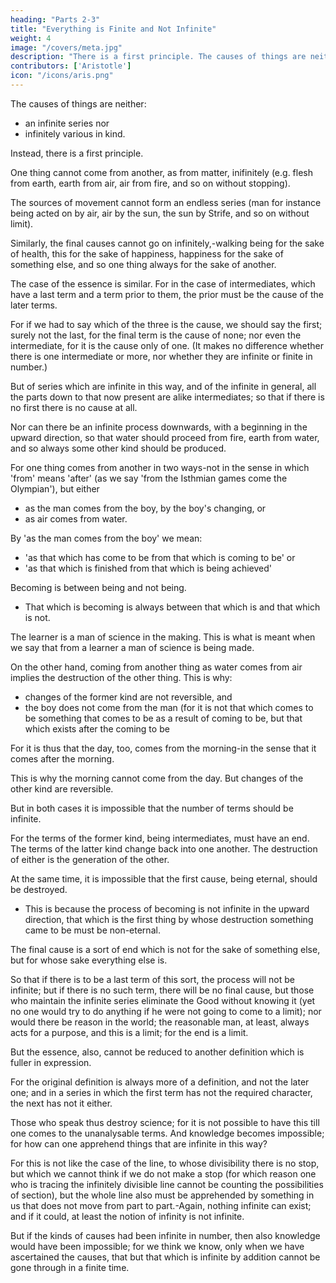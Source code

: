 ```yaml
---
heading: "Parts 2-3"
title: "Everything is Finite and Not Infinite"
weight: 4
image: "/covers/meta.jpg"
description: "There is a first principle. The causes of things are neither an infinite series nor infinitely various in kind."
contributors: ['Aristotle']
icon: "/icons/aris.png"
---
```



The causes of things are neither:
- an infinite series nor
- infinitely various in kind.

Instead, there is a first principle. 

One thing cannot come from another, as from matter, inifinitely (e.g. flesh from earth, earth from air, air from fire, and so on without stopping). 

The sources of movement cannot form an endless series (man for instance being acted on by air, air by the sun, the sun by Strife, and so on without limit). 

Similarly, the final causes cannot go on infinitely,-walking being for the sake of health, this for the sake of happiness, happiness for the sake of something else, and so one thing always for the sake of another. 

The case of the essence is similar. For in the case of intermediates, which have a last term and a term prior to them, the prior must be the cause of the later terms. 

For if we had to say which of the three is the cause, we should say the first; surely not the last, for the final term is the cause of none; nor even the intermediate, for it is the cause only of one. (It makes no difference whether there is one intermediate or more, nor whether they are infinite or finite in number.) 

But of series which are infinite in this way, and of the infinite in general, all the parts down to that now present are alike intermediates; so that if there is no first there is no cause at all.

Nor can there be an infinite process downwards, with a beginning in the upward direction, so that water should proceed from fire, earth from water, and so always some other kind should be produced. 

For one thing comes from another in two ways-not in the sense in which 'from' means 'after' (as we say 'from the Isthmian games come the Olympian'), but either 

- as the man comes from the boy, by the boy's changing, or 
- as air comes from water. 

By 'as the man comes from the boy' we mean:
- 'as that which has come to be from that which is coming to be' or
- 'as that which is finished from that which is being achieved'

Becoming is between being and not being. 
- That which is becoming is always between that which is and that which is not.

The learner is a man of science in the making. This is what is meant when we say that from a learner a man of science is being made.

On the other hand, coming from another thing as water comes from air implies the destruction of the other thing. This is why:
- changes of the former kind are not reversible, and
- the boy does not come from the man (for it is not that which comes to be something that comes to be as a result of coming to be, but that which exists after the coming to be

For it is thus that the day, too, comes from the morning-in the sense that it comes after the morning.

This is why the morning cannot come from the day. But changes of the other kind are reversible. 

But in both cases it is impossible that the number of terms should be infinite. 

For the terms of the former kind, being intermediates, must have an end. The terms of the latter kind change back into one another. The destruction of either is the generation of the other.

At the same time, it is impossible that the first cause, being eternal, should be destroyed. 
- This is because the process of becoming is not infinite in the upward direction, that which is the first thing by whose destruction something came to be must be non-eternal.

The final cause is a sort of end which is not for the sake of something else, but for whose sake everything else is. 

So that if there is to be a last term of this sort, the process will not be infinite; but if there is no such term, there will be no final cause, but those who maintain the infinite series eliminate the Good without knowing it (yet no one would try to do anything if he were not going to come to a limit); nor would there be reason in the world; the reasonable man, at least, always acts for a purpose, and this is a limit; for the end is a limit.

But the essence, also, cannot be reduced to another definition which is fuller in expression. 

For the original definition is always more of a definition, and not the later one; and in a series in which the first term has not the required character, the next has not it either. 

Those who speak thus destroy science; for it is not possible to have this till one comes to the unanalysable terms. And knowledge becomes impossible; for how can one apprehend things that are infinite in this way? 

For this is not like the case of the line, to whose divisibility there is no stop, but which we cannot think if we do not make a stop (for which reason one who is tracing the infinitely divisible line cannot be counting the possibilities of section), but the whole line also must be apprehended by something in us that does not move from part to part.-Again, nothing infinite can exist; and if it could, at least the notion of infinity is not infinite.

But if the kinds of causes had been infinite in number, then also knowledge would have been impossible; for we think we know, only when we have ascertained the causes, that but that which is infinite by addition cannot be gone through in a finite time.


